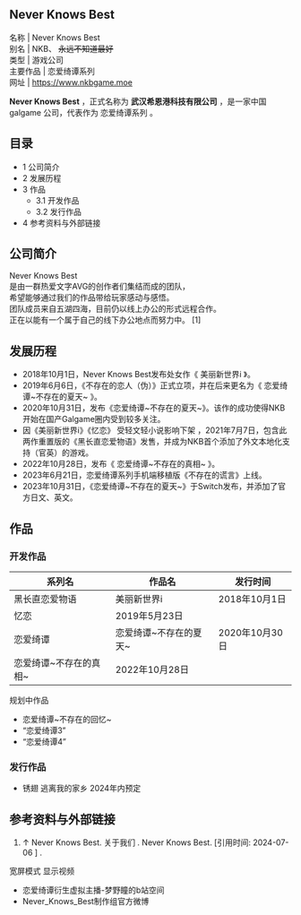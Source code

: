 Never Knows Best  
---  
名称  |  Never Knows Best   
别名  |  NKB、 ~~永远不知道最好~~  
类型  |  游戏公司   
主要作品  |  恋爱绮谭系列   
网址  |  https://www.nkbgame.moe   
  
**Never Knows Best** ，正式名称为 **武汉希恩港科技有限公司** ，是一家中国  galgame  公司，代表作为  恋爱绮谭系列
。

##  目录

  * 1  公司简介 
  * 2  发展历程 
  * 3  作品 
    * 3.1  开发作品 
    * 3.2  发行作品 
  * 4  参考资料与外部链接 

##  公司简介

Never Knows Best  
是由一群热爱文字AVG的创作者们集结而成的团队，  
希望能够通过我们的作品带给玩家感动与感悟。  
团队成员来自五湖四海，目前仍以线上办公的形式远程合作。  
正在以能有一个属于自己的线下办公地点而努力中。  [1]

##  发展历程

  * 2018年10月1日，Never Knows Best发布处女作《  美丽新世界i  》。 
  * 2019年6月6日，《不存在的恋人（伪）》正式立项，并在后来更名为《  恋爱绮谭~不存在的夏天~  》。 
  * 2020年10月31日，发布《恋爱绮谭~不存在的夏天~》。该作的成功使得NKB开始在国产Galgame圈内受到较多关注。 
  * 因《美丽新世界i》《忆恋》  受轻文轻小说影响下架  ，2021年7月7日，包含此两作重置版的《黑长直恋爱物语》发售，并成为NKB首个添加了外文本地化支持（官英）的游戏。 
  * 2022年10月28日，发布《  恋爱绮谭~不存在的真相~  》。 
  * 2023年6月21日，恋爱绮谭系列手机端移植版《不存在的谎言》上线。 
  * 2023年10月31日，《恋爱绮谭~不存在的夏天~》于Switch发布，并添加了官方日文、英文。 

##  作品

###  开发作品

系列名  |  作品名  |  发行时间   
---|---|---  
黑长直恋爱物语  |  美丽新世界i  |  2018年10月1日   
忆恋  |  2019年5月23日   
恋爱绮谭  |  恋爱绮谭~不存在的夏天~  |  2020年10月30日   
恋爱绮谭~不存在的真相~  |  2022年10月28日   
  
规划中作品

  * 恋爱绮谭~不存在的回忆~ 
  * “恋爱绮谭3” 
  * “恋爱绮谭4” 

###  发行作品

  * 锈翅 逃离我的家乡  2024年内预定 

##  参考资料与外部链接

  1. ↑  Never Knows Best.  关于我们  . Never Knows Best.  [引用时间:  2024-07-06  ]  . 

宽屏模式  显示视频

  * 恋爱绮谭衍生虚拟主播-梦野瞳的b站空间 
  * Never_Knows_Best制作组官方微博 

